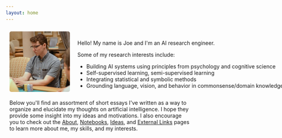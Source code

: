 ```yaml
---
layout: home
---
```


<div style="margin-bottom: 40px;">
  <div style="display: flex;">
    <div style="width: 160px; height: 160px; margin: 10px; flex-shrink: 0;">
      <img src="/assets/img/headshot.jpeg" style="border-radius: 5px;" />
    </div>
    <div style="margin: auto 0 auto 10px;">
      <p>Hello! My name is Joe and I'm an AI research engineer.</p>
      <div>
        <p>Some of my research interests include:</p>
        <ul style="margin-bottom: 0px; white-space: nowrap;">
          <li>Building AI systems using principles from psychology and cognitive science</li>
          <li>Self-supervised learning, semi-supervised learning</li>
          <li>Integrating statistical and symbolic methods</li>
          <li>Grounding language, vision, and behavior in commonsense/domain knowledge</li>
        </ul>
      </div>
    </div>
  </div>
  <div style="margin: 10px;">
    Below you'll find an assortment of short essays I've written as a way to organize and elucidate my thoughts on artificial intelligence. I hope they provide some insight into my ideas and motivations. I also encourage you to check out the <a href="/about">About</a>, <a href="/notebooks">Notebooks</a>, <a href="/ideas">Ideas</a>, and <a href="/external-links">External Links</a> pages to learn more about me, my skills, and my interests.
  </div>
</div>
